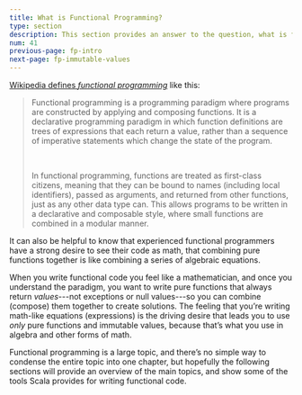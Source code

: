 ```yaml
---
title: What is Functional Programming?
type: section
description: This section provides an answer to the question, what is functional programming?
num: 41
previous-page: fp-intro
next-page: fp-immutable-values
---
```




[Wikipedia defines _functional programming_](https://en.wikipedia.org/wiki/Functional_programming) like this:

<blockquote>
<p>Functional programming is a programming paradigm where programs are constructed by applying and composing functions.
It is a declarative programming paradigm in which function definitions are trees of expressions that each return a value, rather than a sequence of imperative statements which change the state of the program.</p>
<p>&nbsp;</p>
<p>In functional programming, functions are treated as first-class citizens, meaning that they can be bound to names (including local identifiers), passed as arguments, and returned from other functions, just as any other data type can.
This allows programs to be written in a declarative and composable style, where small functions are combined in a modular manner.</p>
</blockquote>

It can also be helpful to know that experienced functional programmers have a strong desire to see their code as math, that combining pure functions together is like combining a series of algebraic equations.

When you write functional code you feel like a mathematician, and once you understand the paradigm, you want to write pure functions that always return _values_---not exceptions or null values---so you can combine (compose) them together to create solutions.
The feeling that you’re writing math-like equations (expressions) is the driving desire that leads you to use _only_ pure functions and immutable values, because that’s what you use in algebra and other forms of math.

Functional programming is a large topic, and there’s no simple way to condense the entire topic into one chapter, but hopefully the following sections will provide an overview of the main topics, and show some of the tools Scala provides for writing functional code.



